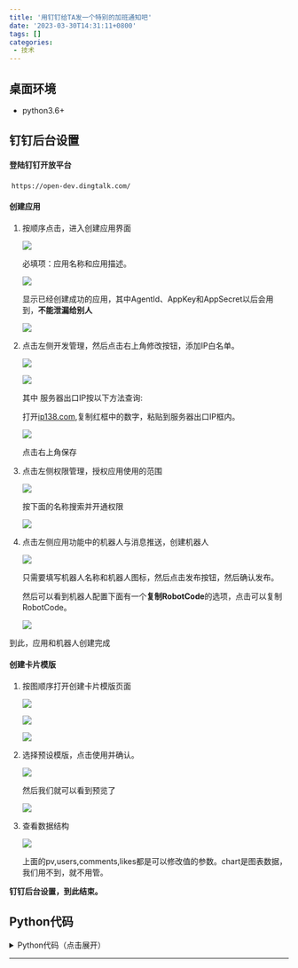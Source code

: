 ```yaml
---
title: '用钉钉给TA发一个特别的加班通知吧'
date: '2023-03-30T14:31:11+0800'
tags: []
categories: 
 - 技术
---
```


## 桌面环境
- python3.6+

## 钉钉后台设置

#### 登陆钉钉开放平台

​	`https://open-dev.dingtalk.com/`

#### 创建应用

1. 按顺序点击，进入创建应用界面

    ![](/pictures/dingtalk/dingtalk01.png)

    必填项：应用名称和应用描述。

    ![](/pictures/dingtalk/dingtalk02.png)

    显示已经创建成功的应用，其中AgentId、AppKey和AppSecret以后会用到，**不能泄漏给别人**

    ![](/pictures/dingtalk/dingtalk03.png)

2. 点击左侧开发管理，然后点击右上角修改按钮，添加IP白名单。

    ![](/pictures/dingtalk/dingtalk04.png)

    ![](/pictures/dingtalk/dingtalk05.png)

	其中 服务器出口IP按以下方法查询:

	打开[ip138.com](https://ip138.com/),复制红框中的数字，粘贴到服务器出口IP框内。

    ![](/pictures/dingtalk/dingtalk06.png)

	点击右上角保存

3. 点击左侧权限管理，授权应用使用的范围

    ![](/pictures/dingtalk/dingtalk07.png)

	按下面的名称搜索并开通权限

    ![](/pictures/dingtalk/dingtalk08.png)


4. 点击左侧应用功能中的机器人与消息推送，创建机器人

    ![](/pictures/dingtalk/dingtalk09.png)

	只需要填写机器人名称和机器人图标，然后点击发布按钮，然后确认发布。
	
	然后可以看到机器人配置下面有一个**复制RobotCode**的选项，点击可以复制RobotCode。

    ![](/pictures/dingtalk/dingtalk10.png)


到此，应用和机器人创建完成

#### 创建卡片模版

1. 按图顺序打开创建卡片模版页面

    ![](/pictures/dingtalk/dingtalk11.png)


    ![](/pictures/dingtalk/dingtalk12.png)


    ![](/pictures/dingtalk/dingtalk13.png)


2. 选择预设模版，点击使用并确认。

    ![](/pictures/dingtalk/dingtalk14.png)

	然后我们就可以看到预览了

    ![](/pictures/dingtalk/dingtalk15.png)


3. 查看数据结构

    ![](/pictures/dingtalk/dingtalk16.png)

	上面的pv,users,comments,likes都是可以修改值的参数。chart是图表数据，我们用不到，就不用管。

**钉钉后台设置，到此结束。**

## Python代码

<details>
<summary>Python代码（点击展开）</summary>

``` python
import requests
import random
# ↓↓↓修改以下参数，保留引号！！↓↓↓
# -----------------------------------
# 应用的AppKey和AppSecret
appkey = "ding88rinjbedv5c7c4p"
appsecret = "ri9CMiEu2ktS1Vs2afKIGLDXv9Q3KWPogv2g3rEXBbORP-lTeTsUAExZE0jsFYwN"
# 卡片模版的模版ID
template_id = "79e24ee7-0f72-4b7d-a9b6-579363b9bed5"
# 机器人的RobotCode
robotcode = "ding88rinjbedv5c7c4p"
# -----------------------------------
# ↑↑↑修改以上参数，保留引号！！↑↑↑

header = {
    'content-type': 'application/json; charset=UTF-8',
    'user-agent': 'Mozilla/5.0 (Windows NT 10.0; Win64; x64) AppleWebKit/537.36 (KHTML, like Gecko) Chrome/105.0.0.0 Safari/537.36 Edg/105.0.1343.53'
}

# 获取token
def get_token():
    url = "https://oapi.dingtalk.com/gettoken"
    param = {
        "appkey": appkey,
        "appsecret": appsecret,
    }
    try:
        res = requests.get(url,headers=header,params=param).json()
        return res["access_token"]
    except:
        return "something went wrong"

# 根据手机号获取userID
def get_userid(mobile,token):
    userid_list = []
    url = f"https://oapi.dingtalk.com/topapi/v2/user/getbymobile?access_token={token}"
    for i in mobile:
        data = {
            "mobile": i
        }
        res = requests.post(url,json=data,headers=header).json()
        if res["errcode"] == 0:
            userid_list.append(res["result"]["userid"])
        else:
            return {"err":404,"emsg":"参数错误"}
    return userid_list

# 创建outTrackId
def out_track_id():
    chars = "0123456789abcdefghijklmnopqrstuvwxyzABCDEFGHIJKLMNOPQRSTUVWXYZ"
    code = ""
    for i in range(32):
        code += random.choice(chars)
    return code

# 卡片消息 todo
def send_card(userid,token):
    url = "https://api.dingtalk.com/v1.0/im/interactiveCards/send"
    header["x-acs-dingtalk-access-token"] = token
    jsons = {
        "cardTemplateId" : template_id,
        "receiverUserIdList":userid,
        "outTrackId" : out_track_id(),
        "robotCode" : robotcode,
        "conversationType" : 0,
        "cardData" : {
            "cardParamMap" : {
                # 修改下面右侧的参数可以更改数据
                # 保留双引号
                "pv": "2000",
                "users": "1000",
                "comments": "500",
                "likes": "200"
            }
        }
    }
    requests.post(url,json=jsons,headers=header)
    
 def main():
    token = get_token()
    # 修改下面的手机号，保留引号
    mobile = [
        "15012341231",
        "15012341232",
        "15012341233",
    ]
    userid_list = get_userid(mobile,token)
    send_card(userid_list,token)

if __name__ == "__main__":
    main()
```
</details>

---

